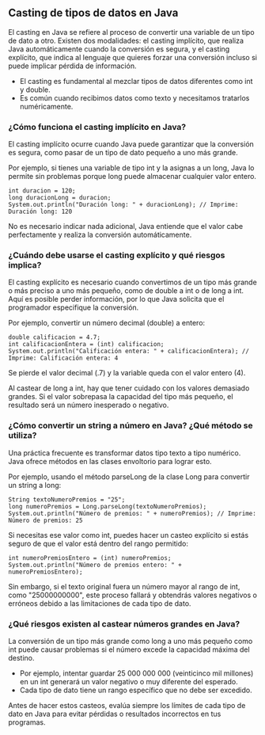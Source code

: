 <h2 align="left"> Casting de tipos de datos en Java </h2>

<p align="left"> El casting en Java se refiere al proceso de convertir una variable de un tipo de dato a otro. Existen dos modalidades: el casting implícito, que realiza Java automáticamente cuando la conversión es segura, y el casting explícito, que indica al lenguaje que quieres forzar una conversión incluso si puede implicar pérdida de información.  

* El casting es fundamental al mezclar tipos de datos diferentes como int y double.
* Es común cuando recibimos datos como texto y necesitamos tratarlos numéricamente. </p>

<h3> ¿Cómo funciona el casting implícito en Java? </h3>

<p align="left">El casting implícito ocurre cuando Java puede garantizar que la conversión es segura, como pasar de un tipo de dato pequeño a uno más grande.

Por ejemplo, si tienes una variable de tipo int y la asignas a un long, Java lo permite sin problemas porque long puede almacenar cualquier valor entero.

    int duracion = 120;
    long duracionLong = duracion;
    System.out.println("Duración long: " + duracionLong); // Imprime: Duración long: 120

No es necesario indicar nada adicional, Java entiende que el valor cabe perfectamente y realiza la conversión automáticamente. </p>

<h3> ¿Cuándo debe usarse el casting explícito y qué riesgos implica? </h3>

<p align="left">El casting explícito es necesario cuando convertimos de un tipo más grande o más preciso a uno más pequeño, como de double a int o de long a int. Aquí es posible perder información, por lo que Java solicita que el programador especifique la conversión.

Por ejemplo, convertir un número decimal (double) a entero:

    double calificacion = 4.7;
    int calificacionEntera = (int) calificacion;
    System.out.println("Calificación entera: " + calificacionEntera); // Imprime: Calificación entera: 4

Se pierde el valor decimal (.7) y la variable queda con el valor entero (4).

Al castear de long a int, hay que tener cuidado con los valores demasiado grandes. Si el valor sobrepasa la capacidad del tipo más pequeño, el resultado será un número inesperado o negativo.

 </p>

 <h3> ¿Cómo convertir un string a número en Java? ¿Qué método se utiliza? </h3>

<p align="left"> Una práctica frecuente es transformar datos tipo texto a tipo numérico. Java ofrece métodos en las clases envoltorio para lograr esto.

Por ejemplo, usando el método parseLong de la clase Long para convertir un string a long:

    String textoNumeroPremios = "25";
    long numeroPremios = Long.parseLong(textoNumeroPremios);
    System.out.println("Número de premios: " + numeroPremios); // Imprime: Número de premios: 25

Si necesitas ese valor como int, puedes hacer un casteo explícito si estás seguro de que el valor está dentro del rango permitido:

    int numeroPremiosEntero = (int) numeroPremios;
    System.out.println("Número de premios entero: " + numeroPremiosEntero);

Sin embargo, si el texto original fuera un número mayor al rango de int, como "25000000000", este proceso fallará y obtendrás valores negativos o erróneos debido a las limitaciones de cada tipo de dato.

 </p>

<h3> ¿Qué riesgos existen al castear números grandes en Java? </h3>

<p align="left"> La conversión de un tipo más grande como long a uno más pequeño como int puede causar problemas si el número excede la capacidad máxima del destino.

* Por ejemplo, intentar guardar 25 000 000 000 (veinticinco mil millones) en un int generará un valor negativo o muy diferente del esperado.
* Cada tipo de dato tiene un rango específico que no debe ser excedido.

Antes de hacer estos casteos, evalúa siempre los límites de cada tipo de dato en Java para evitar pérdidas o resultados incorrectos en tus programas.

 </p>